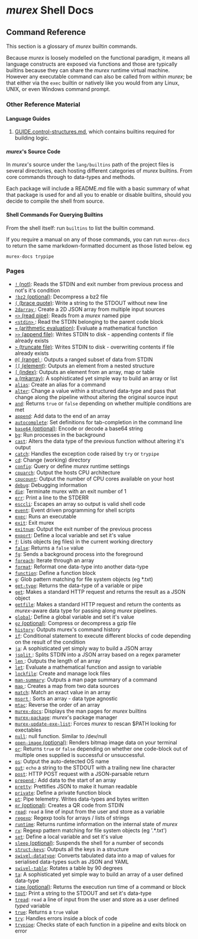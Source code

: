 # _murex_ Shell Docs

## Command Reference

This section is a glossary of _murex_ builtin commands.

Because _murex_ is loosely modelled on the functional paradigm, it means
all language constructs are exposed via functions and those are typically
builtins because they can share the _murex_ runtime virtual machine.
However any executable command can also be called from within _murex_;
be that either via the `exec` builtin or natively like you would from any
Linux, UNIX, or even Windows command prompt.

### Other Reference Material

#### Language Guides

1. [GUIDE.control-structures.md](./GUIDE.control-structures.md), which
contains builtins required for building logic.

#### _murex_'s Source Code

In _murex_'s source under the `lang/builtins` path of the project files
is several directories, each hosting different categories of _murex_
builtins. From core commands through to data-types and methods.

Each package will include a README.md file with a basic summary of what
that package is used for and all you to enable or disable builtins, should
you decide to compile the shell from source.

#### Shell Commands For Querying Builtins

From the shell itself: run `builtins` to list the builtin command.

If you require a manual on any of those commands, you can run `murex-docs`
to return the same markdown-formatted document as those listed below. eg

    murex-docs trypipe

### Pages

* [`!` (not)](commands/not.md):
  Reads the STDIN and exit number from previous process and not's it's condition
* [`!bz2` (optional)](commands/bz2.md):
  Decompress a bz2 file
* [`(` (brace quote)](commands/brace-quote.md):
  Write a string to the STDOUT without new line
* [`2darray` ](commands/2darray.md):
  Create a 2D JSON array from multiple input sources
* [`<>` (read pipe)](commands/readpipe.md):
  Reads from a _murex_ named pipe
* [`<stdin>` ](commands/stdin.md):
  Read the STDIN belonging to the parent code block
* [`=` (arithmetic evaluation)](commands/equ.md):
  Evaluate a mathematical function
* [`>>` (append file)](commands/greater-than-greater-than.md):
  Writes STDIN to disk - appending contents if file already exists
* [`>` (truncate file)](commands/greater-than.md):
  Writes STDIN to disk - overwriting contents if file already exists
* [`@[` (range) ](commands/range.md):
  Outputs a ranged subset of data from STDIN
* [`[[` (element)](commands/element.md):
  Outputs an element from a nested structure
* [`[` (index)](commands/index.md):
  Outputs an element from an array, map or table
* [`a` (mkarray)](commands/a.md):
  A sophisticated yet simple way to build an array or list
* [`alias`](commands/alias.md):
  Create an alias for a command
* [`alter`](commands/alter.md):
  Change a value within a structured data-type and pass that change along the pipeline without altering the original source input
* [`and`](commands/and.md):
  Returns `true` or `false` depending on whether multiple conditions are met
* [`append`](commands/append.md):
  Add data to the end of an array
* [`autocomplete`](commands/autocomplete.md):
  Set definitions for tab-completion in the command line
* [`base64` (optional)](commands/base64.md):
  Encode or decode a base64 string
* [`bg`](commands/bg.md):
  Run processes in the background
* [`cast`](commands/cast.md):
  Alters the data type of the previous function without altering it's output
* [`catch`](commands/catch.md):
  Handles the exception code raised by `try` or `trypipe` 
* [`cd`](commands/cd.md):
  Change (working) directory
* [`config`](commands/config.md):
  Query or define _murex_ runtime settings
* [`cpuarch`](commands/cpuarch.md):
  Output the hosts CPU architecture
* [`cpucount`](commands/cpucount.md):
  Output the number of CPU cores available on your host
* [`debug`](commands/debug.md):
  Debugging information
* [`die`](commands/die.md):
  Terminate murex with an exit number of 1
* [`err`](commands/err.md):
  Print a line to the STDERR
* [`esccli`](commands/esccli.md):
  Escapes an array so output is valid shell code
* [`event`](commands/event.md):
  Event driven programming for shell scripts
* [`exec`](commands/exec.md):
  Runs an executable
* [`exit`](commands/exit.md):
  Exit murex
* [`exitnum`](commands/exitnum.md):
  Output the exit number of the previous process
* [`export`](commands/export.md):
  Define a local variable and set it's value
* [`f`](commands/f.md):
  Lists objects (eg files) in the current working directory
* [`false`](commands/false.md):
  Returns a `false` value
* [`fg`](commands/fg.md):
  Sends a background process into the foreground
* [`foreach`](commands/foreach.md):
  Iterate through an array
* [`format`](commands/format.md):
  Reformat one data-type into another data-type
* [`function`](commands/function.md):
  Define a function block
* [`g`](commands/g.md):
  Glob pattern matching for file system objects (eg *.txt)
* [`get-type`](commands/get-type.md):
  Returns the data-type of a variable or pipe
* [`get`](commands/get.md):
  Makes a standard HTTP request and returns the result as a JSON object
* [`getfile`](commands/getfile.md):
  Makes a standard HTTP request and return the contents as _murex_-aware data type for passing along _murex_ pipelines.
* [`global`](commands/global.md):
  Define a global variable and set it's value
* [`gz` (optional)](commands/gz.md):
  Compress or decompress a gzip file
* [`history`](commands/history.md):
  Outputs murex's command history
* [`if`](commands/if.md):
  Conditional statement to execute different blocks of code depending on the result of the condition
* [`ja`](commands/ja.md):
  A sophisticated yet simply way to build a JSON array
* [`jsplit` ](commands/jsplit.md):
  Splits STDIN into a JSON array based on a regex parameter
* [`len` ](commands/len.md):
  Outputs the length of an array
* [`let`](commands/let.md):
  Evaluate a mathematical function and assign to variable
* [`lockfile`](commands/lockfile.md):
  Create and manage lock files
* [`man-summary`](commands/man-summary.md):
  Outputs a man page summary of a command
* [`map` ](commands/map.md):
  Creates a map from two data sources
* [`match`](commands/match.md):
  Match an exact value in an array
* [`msort` ](commands/msort.md):
  Sorts an array - data type agnostic
* [`mtac`](commands/mtac.md):
  Reverse the order of an array
* [`murex-docs`](commands/murex-docs.md):
  Displays the man pages for _murex_ builtins
* [`murex-package`](commands/murex-package.md):
  _murex_'s package manager
* [`murex-update-exe-list`](commands/murex-update-exe-list.md):
  Forces _murex_ to rescan $PATH looking for exectables
* [`null`](commands/devnull.md):
  null function. Similar to /dev/null
* [`open-image` (optional)](commands/open-image.md):
  Renders bitmap image data on your terminal
* [`or`](commands/or.md):
  Returns `true` or `false` depending on whether one code-block out of multiple ones supplied is successful or unsuccessful.
* [`os`](commands/os.md):
  Output the auto-detected OS name
* [`out`](commands/out.md):
  `echo` a string to the STDOUT with a trailing new line character
* [`post`](commands/post.md):
  HTTP POST request with a JSON-parsable return
* [`prepend` ](commands/prepend.md):
  Add data to the start of an array
* [`pretty`](commands/pretty.md):
  Prettifies JSON to make it human readable
* [`private`](commands/private.md):
  Define a private function block
* [`pt`](commands/pt.md):
  Pipe telemetry. Writes data-types and bytes written
* [`qr` (optional)](commands/qr.md):
  Creates a QR code from STDIN
* [`read`](commands/read.md):
  `read` a line of input from the user and store as a variable
* [`regexp`](commands/regexp.md):
  Regexp tools for arrays / lists of strings
* [`runtime`](commands/runtime.md):
  Returns runtime information on the internal state of _murex_
* [`rx`](commands/rx.md):
  Regexp pattern matching for file system objects (eg '.*\.txt')
* [`set`](commands/set.md):
  Define a local variable and set it's value
* [`sleep` (optional)](commands/sleep.md):
  Suspends the shell for a number of seconds
* [`struct-keys`](commands/struct-keys.md):
  Outputs all the keys in a structure
* [`swivel-datatype`](commands/swivel-datatype.md):
  Converts tabulated data into a map of values for serialised data-types such as JSON and YAML
* [`swivel-table`](commands/swivel-table.md):
  Rotates a table by 90 degrees
* [`ta`](commands/ta.md):
  A sophisticated yet simple way to build an array of a user defined data-type
* [`time` (optional)](commands/time.md):
  Returns the execution run time of a command or block
* [`tout`](commands/tout.md):
  Print a string to the STDOUT and set it's data-type
* [`tread`](commands/tread.md):
  `read` a line of input from the user and store as a user defined *typed* variable
* [`true`](commands/true.md):
  Returns a `true` value
* [`try`](commands/try.md):
  Handles errors inside a block of code
* [`trypipe`](commands/trypipe.md):
  Checks state of each function in a pipeline and exits block on error